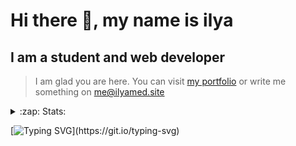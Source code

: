 # Hi there 👋, my name is ilya
## I am a student and web developer
<!-- ![I am a student and web developer](https://i.pinimg.com/originals/b9/ba/44/b9ba446cca2bb06ff1a8d49fd46581ed.jpg) -->

>I am glad you are here. You can visit [my portfolio](https://ilyamed.site/) or write me something on me@ilyamed.site 

<!-- - 🔭 I’m currently working on some pet projects
- 🤔 I’m looking for help with design...
- 🥅 2022 Goals: Find a job
- 💬 Ask me about my favourite movies 
 -->
 
<details>
  <summary>:zap: Stats:</summary>
<p><!-- https://github.com/anmol098/waka-readme-stats -->
  
![Profile Views](https://komarev.com/ghpvc/?username=Terro216&color=blueviolet)

<!--START_SECTION:waka-->
![Code Time](http://img.shields.io/badge/Code%20Time-0%20secs-blue)

**🐱 My GitHub Data** 

> 🏆 272 Contributions in the Year 2022
 > 
> 📦 128.4 kB Used in GitHub's Storage 
 > 
> 💼 Opted to Hire
 > 
> 📜 13 Public Repositories 
 > 
> 🔑 2 Private Repositories  
 > 
**I'm a Night 🦉** 

```text
🌞 Morning    39 commits     ██░░░░░░░░░░░░░░░░░░░░░░░   9.8% 
🌆 Daytime    69 commits     ████░░░░░░░░░░░░░░░░░░░░░   17.34% 
🌃 Evening    166 commits    ██████████░░░░░░░░░░░░░░░   41.71% 
🌙 Night      124 commits    ███████░░░░░░░░░░░░░░░░░░   31.16%

```


📊 **This Week I Spent My Time On** 

```text
⌚︎ Time Zone: Europe/Moscow

💬 Programming Languages: 
C++                      7 hrs 31 mins       ████████████████████░░░░░   79.82% 
ObjectiveC               1 hr 49 mins        ████░░░░░░░░░░░░░░░░░░░░░   19.29% 
CMake                    4 mins              ░░░░░░░░░░░░░░░░░░░░░░░░░   0.87% 
Objective-C              0 secs              ░░░░░░░░░░░░░░░░░░░░░░░░░   0.02%

🔥 Editors: 
CLion                    9 hrs 25 mins       █████████████████████████   100.0%

🐱‍💻 Projects: 
siaod                    9 hrs 25 mins       █████████████████████████   99.95% 
mirea_siaod              0 secs              ░░░░░░░░░░░░░░░░░░░░░░░░░   0.05%

```


 Last Updated on 07/06/2022 18:47:55 UTC
<!--END_SECTION:waka-->
  
![GitHub stats](https://github-readme-stats.vercel.app/api?username=Terro216&show_icons=true&theme=darcula)  
</p>
</details>

[![Typing SVG](https://readme-typing-svg.herokuapp.com?color=%23204829&duration=7000&lines=Wake+up%2C+Neo...)](https://git.io/typing-svg)
